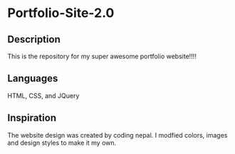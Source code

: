 # Portfolio-Site-2.0

## Description
This is the repository for my super awesome portfolio website!!!!

## Languages 
 
HTML, CSS, and JQuery

## Inspiration

The website design was created by coding nepal. I modfied colors, images and design styles to make it my own. 
